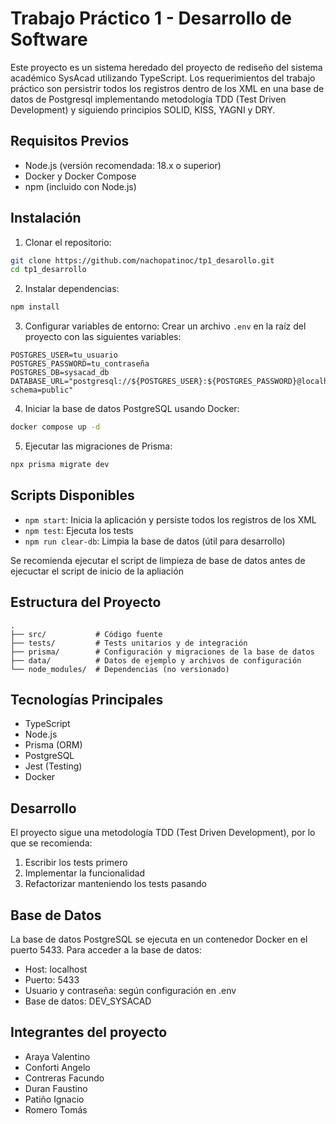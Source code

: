 # Trabajo Práctico 1 - Desarrollo de Software

Este proyecto es un sistema heredado del proyecto de rediseño del sistema académico SysAcad utilizando TypeScript. Los requerimientos del trabajo práctico son persistrir todos los registros dentro de los XML en una base de datos de Postgresql implementando metodología TDD (Test Driven Development) y siguiendo principios SOLID, KISS, YAGNI y DRY.

## Requisitos Previos

- Node.js (versión recomendada: 18.x o superior)
- Docker y Docker Compose
- npm (incluido con Node.js)

## Instalación

1. Clonar el repositorio:
```bash
git clone https://github.com/nachopatinoc/tp1_desarollo.git
cd tp1_desarrollo
```

2. Instalar dependencias:
```bash
npm install
```

3. Configurar variables de entorno:
Crear un archivo `.env` en la raíz del proyecto con las siguientes variables:
```env
POSTGRES_USER=tu_usuario
POSTGRES_PASSWORD=tu_contraseña
POSTGRES_DB=sysacad_db
DATABASE_URL="postgresql://${POSTGRES_USER}:${POSTGRES_PASSWORD}@localhost:5433/${POSTGRES_DB}?schema=public"
```

4. Iniciar la base de datos PostgreSQL usando Docker:
```bash
docker compose up -d
```

5. Ejecutar las migraciones de Prisma:
```bash
npx prisma migrate dev
```

## Scripts Disponibles

- `npm start`: Inicia la aplicación y persiste todos los registros de los XML
- `npm test`: Ejecuta los tests
- `npm run clear-db`: Limpia la base de datos (útil para desarrollo)

Se recomienda ejecutar el script de limpieza de base de datos antes de ejecuctar el script de inicio de la apliación

## Estructura del Proyecto

```
.
├── src/           # Código fuente
├── tests/         # Tests unitarios y de integración
├── prisma/        # Configuración y migraciones de la base de datos
├── data/          # Datos de ejemplo y archivos de configuración
└── node_modules/  # Dependencias (no versionado)
```

## Tecnologías Principales

- TypeScript
- Node.js
- Prisma (ORM)
- PostgreSQL
- Jest (Testing)
- Docker

## Desarrollo

El proyecto sigue una metodología TDD (Test Driven Development), por lo que se recomienda:

1. Escribir los tests primero
2. Implementar la funcionalidad
3. Refactorizar manteniendo los tests pasando

## Base de Datos

La base de datos PostgreSQL se ejecuta en un contenedor Docker en el puerto 5433. Para acceder a la base de datos:

- Host: localhost
- Puerto: 5433
- Usuario y contraseña: según configuración en .env
- Base de datos: DEV_SYSACAD

## Integrantes del proyecto
- Araya Valentino
- Conforti Angelo
- Contreras Facundo
- Duran Faustino
- Patiño Ignacio
- Romero Tomás